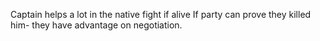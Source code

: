 Captain helps a lot in the native fight if alive
If party can prove they killed him- they have advantage on negotiation.